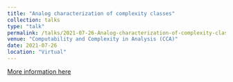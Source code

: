 ```yaml
---
title: "Analog characterization of complexity classes"
collection: talks
type: "talk"
permalink: /talks/2021-07-26-Analog-characterization-of-complexity-classes
venue: "Computability and Complexity in Analysis (CCA)"
date: 2021-07-26
location: "Virtual"
---
```


[More information here](http://cca-net.de/cca2021/)
